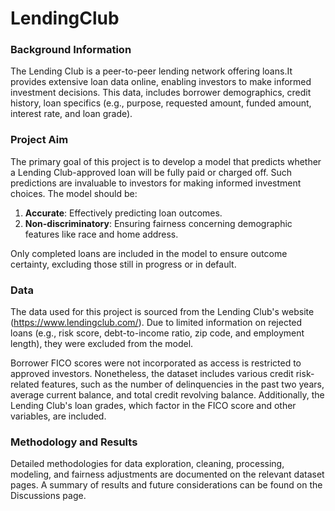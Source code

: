 # LendingClub

### Background Information
The Lending Club is a peer-to-peer lending network offering loans.It provides extensive loan data online, enabling investors to make informed investment decisions. This data, includes borrower demographics, credit history, loan specifics (e.g., purpose, requested amount, funded amount, interest rate, and loan grade).

### Project Aim
The primary goal of this project is to develop a model that predicts whether a Lending Club-approved loan will be fully paid or charged off. Such predictions are invaluable to investors for making informed investment choices. The model should be:
1. **Accurate**: Effectively predicting loan outcomes.
2. **Non-discriminatory**: Ensuring fairness concerning demographic features like race and home address.

Only completed loans are included in the model to ensure outcome certainty, excluding those still in progress or in default.

### Data
The data used for this project is sourced from the Lending Club's website (https://www.lendingclub.com/). Due to limited information on rejected loans (e.g., risk score, debt-to-income ratio, zip code, and employment length), they were excluded from the model.

Borrower FICO scores were not incorporated as access is restricted to approved investors. Nonetheless, the dataset includes various credit risk-related features, such as the number of delinquencies in the past two years, average current balance, and total credit revolving balance. Additionally, the Lending Club's loan grades, which factor in the FICO score and other variables, are included.

### Methodology and Results
Detailed methodologies for data exploration, cleaning, processing, modeling, and fairness adjustments are documented on the relevant dataset pages. A summary of results and future considerations can be found on the Discussions page.
